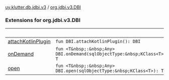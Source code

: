 [uy.klutter.db.jdbi.v3](../index.md) / [org.jdbi.v3.DBI](.)


### Extensions for org.jdbi.v3.DBI

|&nbsp;|&nbsp;|
|---|---|
| [attachKotlinPlugin](attach-kotlin-plugin.md) | `fun DBI.attachKotlinPlugin(): DBI` |
| [onDemand](on-demand.md) | `fun <T&nbsp;:&nbsp;Any> DBI.onDemand(sqlObjectType:&nbsp;KClass<T>): T` |
| [open](open.md) | `fun <T&nbsp;:&nbsp;Any> DBI.open(sqlObjectType:&nbsp;KClass<T>): T` |
